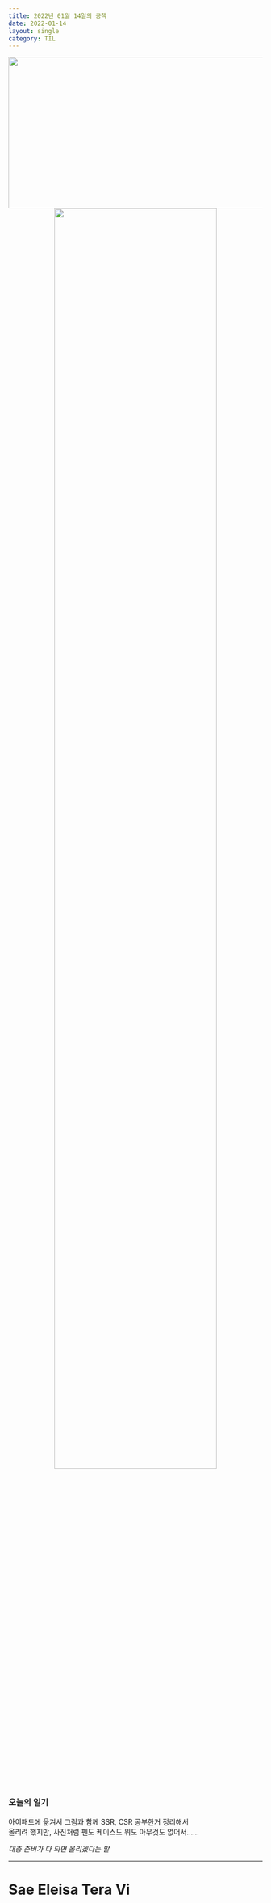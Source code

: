 ```yaml
---
title: 2022년 01월 14일의 공책
date: 2022-01-14
layout: single
category: TIL
---
```


<center><img src="https://media.vlpt.us/images/do66i/post/5d8cdf50-df2b-43df-b30a-425b8ae5f110/%E1%84%83%E1%85%A1%E1%86%AB%E1%84%87%E1%85%B5%E1%84%8D%E1%85%A1%E1%86%AF2.gif" width="650" height="300" /></center>

<center><img src="https://user-images.githubusercontent.com/89396179/149513971-89e2edf6-6867-49bc-bc38-653349ad43d6.jpeg" width="80%" height="80%"></center>

### 오늘의 일기

아이패드에 옮겨서 그림과 함께 SSR, CSR 공부한거 정리해서<br>
올리려 했지만, 사진처럼 펜도 케이스도 뭐도 아무것도 없어서...... <br>

_대충 준비가 다 되면 올리겠다는 말_

---

# Sae Eleisa Tera Vi
